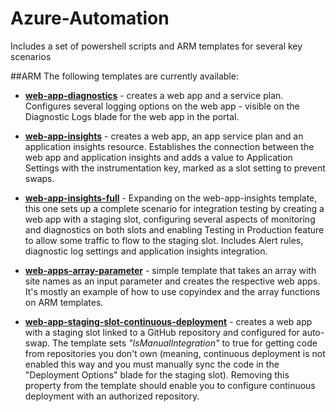 # Azure-Automation
Includes a set of powershell scripts and ARM templates for several key scenarios

##ARM
The following templates are currently available:

* **[web-app-diagnostics](http://github.com/nunoms/Azure-Automation/tree/master/ARM/web-app-diagnostics)** - creates a web app and a service plan. Configures several logging options on the web app - visible on the Diagnostic Logs blade for the web app in the portal.

* **[web-app-insights](http://github.com/nunoms/Azure-Automation/tree/master/ARM/web-app-insights)** - creates a web app, an app service plan and an application insights resource. Establishes the connection between the web app and application insights and adds a value to Application Settings with the instrumentation key, marked as a slot setting to prevent swaps.

* **[web-app-insights-full](http://github.com/nunoms/Azure-Automation/tree/master/ARM/web-app-insights-full)** - Expanding on the web-app-insights template, this one sets up a complete scenario for integration testing by creating a web app with a staging slot, configuring several aspects of monitoring and diagnostics on both slots and enabling Testing in Production feature to allow some traffic to flow to the staging slot. Includes Alert rules, diagnostic log settings and application insights integration.

* **[web-apps-array-parameter](http://github.com/nunoms/Azure-Automation/tree/master/ARM/web-apps-array-parameter)** - simple template that takes an array with site names as an input parameter and creates the respective web apps. It's mostly an example of how to use copyindex and the array functions on ARM templates.

* **[web-app-staging-slot-continuous-deployment](http://github.com/nunoms/Azure-Automation/tree/master/ARM/web-app-staging-slot-continuous-deployment)** - creates a web app with a staging slot linked to a GitHub repository and configured for auto-swap. The template sets *"IsManualIntegration"* to true for getting code from repositories you don't own (meaning, continuous deployment is not enabled this way and you must manually sync the code in the "Deployment Options" blade for the staging slot). Removing this property from the template should enable you to configure continuous deployment with an authorized repository.

